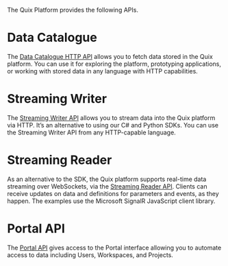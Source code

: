 The Quix Platform provides the following APIs.

# Data Catalogue

The [Data Catalogue HTTP API](data-catalogue-api/intro.md) allows you
to fetch data stored in the Quix platform. You can use it for exploring
the platform, prototyping applications, or working with stored data in
any language with HTTP capabilities.

# Streaming Writer

The [Streaming Writer API](streaming-writer-api/intro.md) allows you
to stream data into the Quix platform via HTTP. It’s an alternative to
using our C\# and Python SDKs. You can use the Streaming Writer API from
any HTTP-capable language.

# Streaming Reader

As an alternative to the SDK, the Quix platform supports real-time data
streaming over WebSockets, via the [Streaming Reader
API](streaming-reader-api/intro.md). Clients can receive updates on
data and definitions for parameters and events, as they happen. The
examples use the Microsoft SignalR JavaScript client library.

# Portal API

The [Portal API](portal-api.md) gives access to the Portal interface
allowing you to automate access to data including Users, Workspaces, and
Projects.
